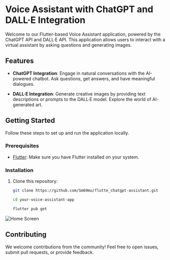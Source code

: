 # Voice Assistant with ChatGPT and DALL·E Integration

Welcome to our Flutter-based Voice Assistant application, powered by the ChatGPT API and DALL·E API. This application allows users to interact with a virtual assistant by asking questions and generating images.

## Features

- **ChatGPT Integration**: Engage in natural conversations with the AI-powered chatbot. Ask questions, get answers, and have meaningful dialogues.

- **DALL·E Integration**: Generate creative images by providing text descriptions or prompts to the DALL·E model. Explore the world of AI-generated art.

## Getting Started

Follow these steps to set up and run the application locally.

### Prerequisites

- [Flutter](https://flutter.dev/docs/get-started/install): Make sure you have Flutter installed on your system.

### Installation

1. Clone this repository:

   ```bash
   git clone https://github.com/Sm69mu/flutte_chatgpt-assistant.git

   cd your-voice-assistant-app

   flutter pub get

![Home Screen](assets/screenshots/Screenshot_1694710008.png)

## Contributing

We welcome contributions from the community! Feel free to open issues, submit pull requests, or provide feedback.


